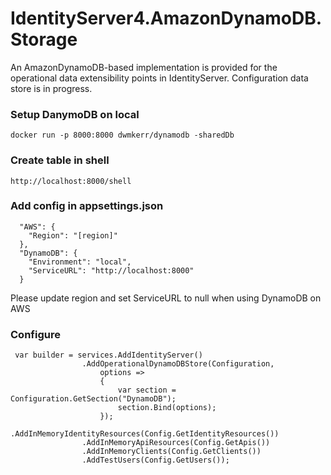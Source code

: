 # IdentityServer4.AmazonDynamoDB.Storage
An AmazonDynamoDB-based implementation is provided for the operational data extensibility points in IdentityServer.
Configuration data store is in progress.

### Setup DanymoDB on local
```
docker run -p 8000:8000 dwmkerr/dynamodb -sharedDb
```

### Create table in shell
```
http://localhost:8000/shell
```

### Add config in appsettings.json
```
  "AWS": {
    "Region": "[region]"
  },
  "DynamoDB": {
    "Environment": "local",
    "ServiceURL": "http://localhost:8000"
  }

```

Please update region and set ServiceURL to null when using DynamoDB on AWS

### Configure
```
 var builder = services.AddIdentityServer()
                .AddOperationalDynamoDBStore(Configuration,
                    options =>
                    {
                        var section = Configuration.GetSection("DynamoDB");
                        section.Bind(options);
                    });
                .AddInMemoryIdentityResources(Config.GetIdentityResources())
                .AddInMemoryApiResources(Config.GetApis())
                .AddInMemoryClients(Config.GetClients())
                .AddTestUsers(Config.GetUsers());

```
